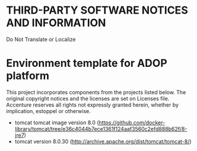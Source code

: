 # THIRD-PARTY SOFTWARE NOTICES AND INFORMATION
Do Not Translate or Localize

# Environment template for ADOP platform
This project incorporates components from the projects listed below. The original copyright notices and the licenses are set on Licenses file. Accenture reserves all rights not expressly granted herein, whether by implication, estoppel or otherwise.

- tomcat tomcat image version 8.0 (https://github.com/docker-library/tomcat/tree/e36c4044b7ece1361f124aaf3560c2efd888b62f/8-jre7)
- tomcat version 8.0.30 (http://archive.apache.org/dist/tomcat/tomcat-8/)
